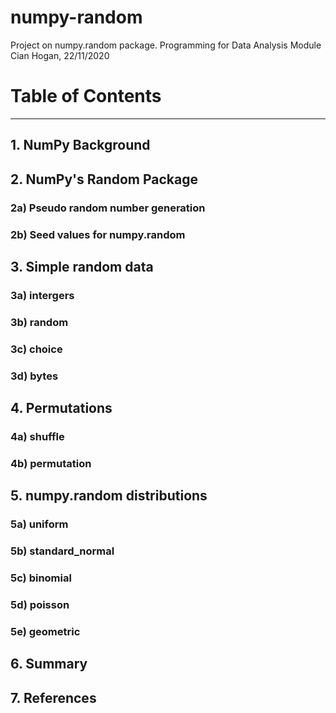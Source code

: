 # numpy-random
Project on numpy.random package. 
Programming for Data Analysis Module
Cian Hogan, 22/11/2020


# Table of Contents
***
## 1. NumPy Background
## 2. NumPy's Random Package
### 2a) Pseudo random number generation
### 2b) Seed values for numpy.random
## 3. Simple random data
### 3a) intergers
### 3b) random
### 3c) choice
### 3d) bytes
## 4. Permutations
### 4a) shuffle
### 4b) permutation
## 5. numpy.random distributions
### 5a) uniform
### 5b) standard_normal
### 5c) binomial
### 5d) poisson
### 5e) geometric
## 6. Summary
## 7. References
